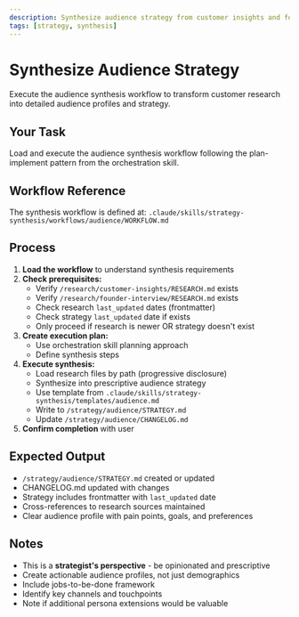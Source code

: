 ```yaml
---
description: Synthesize audience strategy from customer insights and founder interview research
tags: [strategy, synthesis]
---
```


# Synthesize Audience Strategy

Execute the audience synthesis workflow to transform customer research into detailed audience profiles and strategy.

## Your Task

Load and execute the audience synthesis workflow following the plan-implement pattern from the orchestration skill.

## Workflow Reference

The synthesis workflow is defined at: `.claude/skills/strategy-synthesis/workflows/audience/WORKFLOW.md`

## Process

1. **Load the workflow** to understand synthesis requirements
2. **Check prerequisites:**
   - Verify `/research/customer-insights/RESEARCH.md` exists
   - Verify `/research/founder-interview/RESEARCH.md` exists
   - Check research `last_updated` dates (frontmatter)
   - Check strategy `last_updated` date if exists
   - Only proceed if research is newer OR strategy doesn't exist
3. **Create execution plan:**
   - Use orchestration skill planning approach
   - Define synthesis steps
4. **Execute synthesis:**
   - Load research files by path (progressive disclosure)
   - Synthesize into prescriptive audience strategy
   - Use template from `.claude/skills/strategy-synthesis/templates/audience.md`
   - Write to `/strategy/audience/STRATEGY.md`
   - Update `/strategy/audience/CHANGELOG.md`
5. **Confirm completion** with user

## Expected Output

- `/strategy/audience/STRATEGY.md` created or updated
- CHANGELOG.md updated with changes
- Strategy includes frontmatter with `last_updated` date
- Cross-references to research sources maintained
- Clear audience profile with pain points, goals, and preferences

## Notes

- This is a **strategist's perspective** - be opinionated and prescriptive
- Create actionable audience profiles, not just demographics
- Include jobs-to-be-done framework
- Identify key channels and touchpoints
- Note if additional persona extensions would be valuable
